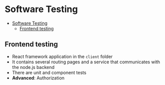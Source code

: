 # Software Testing

- [Software Testing](#software-testing)
  - [Frontend testing](#frontend-testing)

## Frontend testing

+ React framework application in the `client` folder
+ It contains several routing pages
  and a service that communicates with the node.js backend
+ There are unit and component tests
+ **Advanced**: Authorization
